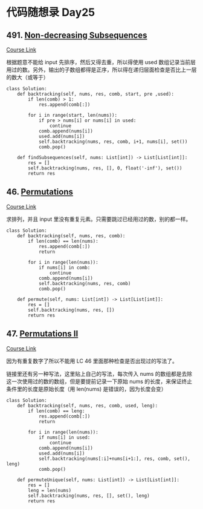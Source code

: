 # 代码随想录 Day25

## 491. [Non-decreasing Subsequences](https://leetcode.com/problems/non-decreasing-subsequences/)

[Course Link](https://programmercarl.com/0491.%E9%80%92%E5%A2%9E%E5%AD%90%E5%BA%8F%E5%88%97.html)

根据题意不能给 input 先排序，然后又得去重，所以得使用 used 数组记录当前层用过的数。另外，输出的子数组都得是正序，所以得在递归层面检查是否比上一层的数大（或等于）

```
class Solution:
    def backtracking(self, nums, res, comb, start, pre ,used):
        if len(comb) > 1:
            res.append(comb[:])

        for i in range(start, len(nums)):
            if pre > nums[i] or nums[i] in used:
                continue
            comb.append(nums[i])
            used.add(nums[i])
            self.backtracking(nums, res, comb, i+1, nums[i], set())
            comb.pop()

    def findSubsequences(self, nums: List[int]) -> List[List[int]]:
        res = []
        self.backtracking(nums, res, [], 0, float('-inf'), set())
        return res
```

## 46. [Permutations](https://leetcode.com/problems/permutations/)

[Course Link](https://programmercarl.com/0046.%E5%85%A8%E6%8E%92%E5%88%97.html#%E5%85%B6%E4%BB%96%E8%AF%AD%E8%A8%80%E7%89%88%E6%9C%AC)

求排列，并且 input 里没有重复元素。只需要跳过已经用过的数，别的都一样。

```
class Solution:
    def backtracking(self, nums, res, comb):
        if len(comb) == len(nums):
            res.append(comb[:])
            return
        
        for i in range(len(nums)):
            if nums[i] in comb:
                continue
            comb.append(nums[i])
            self.backtracking(nums, res, comb)
            comb.pop()

    def permute(self, nums: List[int]) -> List[List[int]]:
        res = []
        self.backtracking(nums, res, [])
        return res
```

## 47. [Permutations II](https://leetcode.com/problems/permutations-ii/)

[Course Link](https://programmercarl.com/0047.%E5%85%A8%E6%8E%92%E5%88%97II.html)

因为有重复数字了所以不能用 LC 46 里面那种检查是否出现过的写法了。

链接里还有另一种写法，这里贴上自己的写法，每次传入 nums 的数组都是去除这一次使用过的数的数组，但是要提前记录一下原始 nums 的长度，来保证终止条件里的长度是原始长度（用 len(nums) 是错误的，因为长度会变）

```
class Solution:
    def backtracking(self, nums, res, comb, used, leng):
        if len(comb) == leng:
            res.append(comb[:])
            return 
        
        for i in range(len(nums)):
            if nums[i] in used:
                continue
            comb.append(nums[i])
            used.add(nums[i])
            self.backtracking(nums[:i]+nums[i+1:], res, comb, set(), leng)
            comb.pop()

    def permuteUnique(self, nums: List[int]) -> List[List[int]]:
        res = []
        leng = len(nums)
        self.backtracking(nums, res, [], set(), leng)
        return res
```
